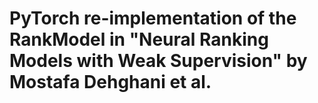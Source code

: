 # PyTorch re-implementation of the RankModel in "Neural Ranking Models with Weak Supervision" by Mostafa Dehghani et al.
